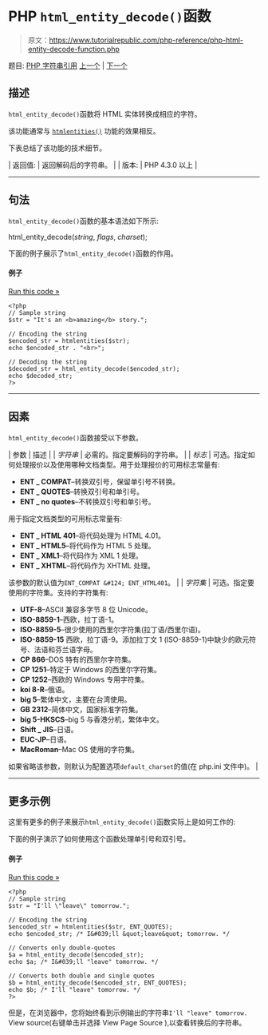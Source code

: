 # PHP `html_entity_decode()`函数

> 原文：<https://www.tutorialrepublic.com/php-reference/php-html-entity-decode-function.php>

题目: [PHP 字符串引用](php-string-functions.php) [上一个](php-hex2bin-function.php) | [下一个](php-htmlentities-function.php)

## 描述

`html_entity_decode()`函数将 HTML 实体转换成相应的字符。

该功能通常与 [`htmlentities()`](php-htmlentities-function.php) 功能的效果相反。

下表总结了该功能的技术细节。

| 返回值: | 返回解码后的字符串。 |
| 版本: | PHP 4.3.0 以上 |

* * *

## 句法

`html_entity_decode()`函数的基本语法如下所示:

html_entity_decode(*string*, *flags*, *charset*);

下面的例子展示了`html_entity_decode()`函数的作用。

#### 例子

[Run this code »](../codelab.php?topic=php&file=convert-html-entities-back-to-characters "Run this code to view the output")

```
<?php
// Sample string
$str = "It's an <b>amazing</b> story.";

// Encoding the string
$encoded_str = htmlentities($str);
echo $encoded_str . "<br>";

// Decoding the string
$decoded_str = html_entity_decode($encoded_str);
echo $decoded_str;
?>
```

* * *

## 因素

`html_entity_decode()`函数接受以下参数。

| 参数 | 描述 |
| *字符串* | 必需的。指定要解码的字符串。 |
| *标志* | 可选。指定如何处理报价以及使用哪种文档类型。用于处理报价的可用标志常量有:

*   **ENT _ COMPAT**–转换双引号，保留单引号不转换。
*   **ENT _ QUOTES**–转换双引号和单引号。
*   **ENT _ no quotes**–不转换双引号和单引号。

用于指定文档类型的可用标志常量有:

*   **ENT _ HTML 401**–将代码处理为 HTML 4.01。
*   **ENT _ HTML5**–将代码作为 HTML 5 处理。
*   **ENT _ XML1**–将代码作为 XML 1 处理。
*   **ENT _ XHTML**–将代码作为 XHTML 处理。

该参数的默认值为`ENT_COMPAT &#124; ENT_HTML401`。 |
| *字符集* | 可选。指定要使用的字符集。支持的字符集有:

*   **UTF-8**–ASCII 兼容多字节 8 位 Unicode。
*   **ISO-8859-1**–西欧，拉丁语-1。
*   **ISO-8859-5**–很少使用的西里尔字符集(拉丁语/西里尔语)。
*   **ISO-8859-15** 西欧，拉丁语-9。添加拉丁文 1 (ISO-8859-1)中缺少的欧元符号、法语和芬兰语字母。
*   **CP 866**–DOS 特有的西里尔字符集。
*   **CP 1251**–特定于 Windows 的西里尔字符集。
*   **CP 1252**–西欧的 Windows 专用字符集。
*   **koi 8-R**–俄语。
*   **big 5**–繁体中文，主要在台湾使用。
*   **GB 2312**–简体中文，国家标准字符集。
*   **big 5-HKSCS**–big 5 与香港分机，繁体中文。
*   **Shift _ JIS**–日语。
*   **EUC-JP**–日语。
*   **MacRoman**–Mac OS 使用的字符集。

如果省略该参数，则默认为配置选项`default_charset`的值(在 php.ini 文件中)。 |

* * *

## 更多示例

这里有更多的例子来展示`html_entity_decode()`函数实际上是如何工作的:

下面的例子演示了如何使用这个函数处理单引号和双引号。

#### 例子

[Run this code »](../codelab.php?topic=php&file=handling-quotes-using-html-entity-decode "Run this code to view the output")

```
<?php
// Sample string
$str = "I'll \"leave\" tomorrow.";

// Encoding the string
$encoded_str = htmlentities($str, ENT_QUOTES);
echo $encoded_str; /* I&#039;ll &quot;leave&quot; tomorrow. */

// Converts only double-quotes
$a = html_entity_decode($encoded_str);
echo $a; /* I&#039;ll "leave" tomorrow. */

// Converts both double and single quotes
$b = html_entity_decode($encoded_str, ENT_QUOTES);
echo $b; /* I'll "leave" tomorrow. */
?>
```

但是，在浏览器中，您将始终看到示例输出的字符串`I'll "leave" tomorrow.` View source(右键单击并选择 View Page Source ),以查看转换后的字符串。
